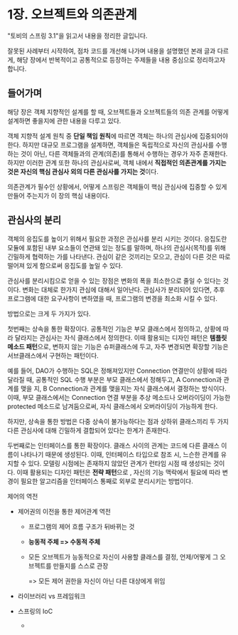 # 1장. 오브젝트와 의존관계



"토비의 스프링 3.1"을 읽고서 내용을 정리한 글입니다. 

잘못된 사례부터 시작하여, 점차 코드를 개선해 나가며 내용을 설명했던 본래 글과 다르게, 해당 장에서 반복적이고 공통적으로 등장하는 주제들을 내용 중심으로 정리하고자 합니다.



## 들어가며

해당 장은 객체 지향적인 설계를 할 때, 오브젝트들과 오브젝트들의 의존 관계를 어떻게 설계하면 좋을지에 관한 내용을 다루고 있다. 

객체 지향적 설계 원칙 중 **단일 책임 원칙**에 따르면 객체는 하나의 관심사에 집중되어야 한다. 하지만 대규모 프로그램을 설계하면, 객체들은 독립적으로 자신의 관심사를 수행하는 것이 아닌, 다른 객체들과의 관계(의존)를 통해서 수행하는 경우가 자주 존재한다. 하지만 이러한 관계 또한 하나의 관심사로써, 객체 내에서 **직접적인 의존관계를 가지는 것은 자신의 핵심 관심사 외의 다른 관심사를 가지는 것**이다. 

의존관계가 필수인 상황에서, 어떻게 스프링은 객체들이 핵심 관심사에 집중할 수 있게 만들어 주는지가 이 장의 핵심 내용이다. 



## 관심사의 분리

객체의 응집도를 높이기 위해서 필요한 과정은 관심사를 분리 시키는 것이다.  응집도란 모듈에 포함된 내부 요소들이 연관돼 있는 정도를 말하며, 하나의 관심사(목적)를 위해 긴밀하게 협력하는 가를 나타낸다.  관심이 같은 것끼리는 모으고, 관심이 다른 것은 따로 떨어져 있게 함으로써 응집도를 높일 수 있다.

관심사를 분리시킴으로 얻을 수 있는 장점은 변화의 폭을 최소한으로 줄일 수 있다는 것이다. 변화는 대체로 한가지 관심에 대해서 일어난다. 관심사가 분리되어 있다면, 추후 프로그램에 대한 요구사항이 변하였을 때, 프로그램의 변경을 최소화 시킬 수 있다. 



방법으로는 크게 두 가지가 있다. 

첫번째는 상속을 통한 확장이다. 공통적인 기능은 부모 클래스에서 정의하고, 상황에 따라 달라지는 관심사는 자식 클래스에서 정의한다. 이때 활용되는 디자인 패턴은 **템플릿 메소드 패턴**으로, 변하지 않는 기능은 슈퍼클래스에 두고, 자주 변경되면 확장할 기능은 서브클래스에서 구현하는 패턴이다. 

예를 들어, DAO가 수행하는 SQL은 정해져있지만 Connection 연결만이 상황에 따라 달라질 때, 공통적인 SQL 수행 부분은 부모 클래스에서 정해두고, A Connection과 관계를 맺을 지, B Connection과 관계를 맺을지는 자식 클래스에서 결정하는 방식이다. 이때, 부모 클래스에서는 Connection 연결 부분을 추상 메소드나 오버라이딩이 가능한 protected 메소드로 남겨둠으로써, 자식 클래스에서 오버라이딩이 가능하게 한다.

하지만, 상속을 통한 방법은 다중 상속이 불가능하다는 점과 상하위 클래스끼리 두 가지 다른 관심사에 대해 긴밀하게 결합되어 있다는 한계가 존재한다. 



두번째로는 인터페이스를 통한 확장이다. 클래스 사이의 관계는 코드에 다른 클래스 이름이 나타나기 때문에 생성된다. 이때, 인터페이스 타입으로 참조 시, 느슨한 관계를 유지할 수 있다. 모델링 시점에는 존재하지 않았던 관계가 런타임 시점 때 생성되는 것이다. 이때 활용되는 디자인 패턴은 **전략 패턴**으로 , 자신의 기능 맥락에서 필요에 따라 변경이 필요한 알고리즘을 인터페이스 통째로 외부로 분리시키는 방법이다. 









제어의 역전

- 제어권의 이전을 통한 제어관계 역전

  - 프로그램의 제어 흐름 구조가 뒤바뀌는 것


  - **능동적 주체 => 수동적 주체**

  - 모든 오브젝트가 능동적으로 자신이 사용할 클래스를 결정, 언제/어떻게 그 오브젝트를 만들지를 스스로 관장

    => 모든 제어 권한을 자신이 아닌 다른 대상에게 위임

- 라이브러리 vs 프레임워크

- 스프링의 IoC

  - 

  





















